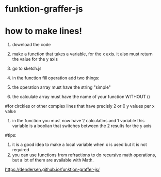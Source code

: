# funktion-graffer-js

# how to make lines!
1. download the code
2. make a function that takes a variable, for the x axis.
it also must return the value for the y axis

3. go to sketch.js
4. in the function fill operation add two things:
1. the operation array must have the string "simple"
2. the calculate array must have the name of your function WITHOUT ()

#for circkles or other complex lines that have precisly 2 or 0 y values per x value
1. in the function you must now have 2 calculatins and 1 variable
this variable is a boolian that switches between the 2 results for the y axis 

#tips:
1. it is a good idea to make a local variable when x is used but it is not required
2. you can use functions from refractions to do recursive math operations, but a lot of them are available with Math.

https://dendersen.github.io/funktion-graffer-js/


